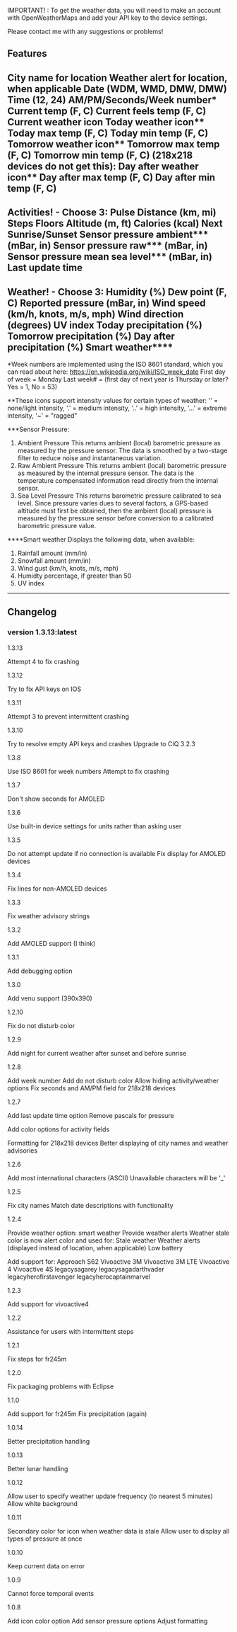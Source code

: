 IMPORTANT! : To get the weather data, you will need to make an account with OpenWeatherMaps and add your API key to the device settings.

Please contact me with any suggestions or problems!

## Features

City name for location
Weather alert for location, when applicable
Date (WDM, WMD, DMW, DMW)
Time (12, 24)
AM/PM/Seconds/Week number*
Current temp (F, C)
Current feels temp (F, C)
Current weather icon
Today weather icon**
Today max temp (F, C)
Today min temp (F, C)
Tomorrow weather icon**
Tomorrow max temp (F, C)
Tomorrow min temp (F, C)
(218x218 devices do not get this):
Day after weather icon**
Day after max temp (F, C)
Day after min temp (F, C)
--------------------------------------------------
Activities! - Choose 3:
Pulse
Distance (km, mi)
Steps 
Floors
Altitude (m, ft)
Calories (kcal)
Next Sunrise/Sunset
Sensor pressure ambient*** (mBar, in)
Sensor pressure raw*** (mBar, in)
Sensor pressure mean sea level*** (mBar, in)
Last update time
--------------------------------------------------
Weather! - Choose 3:
Humidity (%)
Dew point (F, C)
Reported pressure (mBar, in)
Wind speed (km/h, knots, m/s, mph)
Wind direction (degrees)
UV index
Today precipitation (%)
Tomorrow precipitation (%)
Day after precipitation (%)
Smart weather****
--------------------------------------------------

*Week numbers are implemented using the ISO 8601 standard, which you can read about here: https://en.wikipedia.org/wiki/ISO_week_date
First day of week = Monday
Last week# = (first day of next year is Thursday or later? Yes = 1, No = 53)

**These icons support intensity values for certain types of weather:
'' = none/light intensity, '.' = medium intensity, '..' = high intensity, '...' = extreme intensity, '~' = "ragged"

***Sensor Pressure:
1. Ambient Pressure
This returns ambient (local) barometric pressure as measured by the pressure sensor. The data is smoothed by a two-stage filter to reduce noise and instantaneous variation.
2. Raw Ambient Pressure
This returns ambient (local) barometric pressure as measured by the internal pressure sensor. The data is the temperature compensated information read directly from the internal sensor.
3. Sea Level Pressure
This returns barometric pressure calibrated to sea level. Since pressure varies dues to several factors, a GPS-based altitude must first be obtained, then the ambient (local) pressure is measured by the pressure sensor before conversion to a calibrated barometric pressure value.

****Smart weather
Displays the following data, when available:
1. Rainfall amount (mm/in)
2. Snowfall amount (mm/in)
3. Wind gust (km/h, knots, m/s, mph)
4. Humidty percentage, if greater than 50
5. UV index

--------------------------------------------------
## Changelog
### version 1.3.13:latest

1.3.13

Attempt 4 to fix crashing

1.3.12

Try to fix API keys on IOS

1.3.11

Attempt 3 to prevent intermittent crashing

1.3.10

Try to resolve empty API keys and crashes
Upgrade to CIQ 3.2.3

1.3.8

Use ISO 8601 for week numbers
Attempt to fix crashing

1.3.7

Don't show seconds for AMOLED

1.3.6

Use built-in device settings for units rather than asking user

1.3.5

Do not attempt update if no connection is available
Fix display for AMOLED devices

1.3.4

Fix lines for non-AMOLED devices

1.3.3

Fix weather advisory strings

1.3.2

Add AMOLED support (I think)

1.3.1

Add debugging option

1.3.0

Add venu support (390x390)

1.2.10

Fix do not disturb color

1.2.9

Add night for current weather after sunset and before sunrise

1.2.8

Add week number
Add do not disturb color
Allow hiding activity/weather options
Fix seconds and AM/PM field for 218x218 devices

1.2.7

Add last update time option
Remove pascals for pressure

Add color options for activity fields

Formatting for 218x218 devices
Better displaying of city names and weather advisories

1.2.6

Add most international characters (ASCII)
Unavailable characters will be '_'


1.2.5

Fix city names
Match date descriptions with functionality

1.2.4

Provide weather option: smart weather
Provide weather alerts
Weather stale color is now alert color and used for:
        Stale weather
        Weather alerts (displayed instead of location, when applicable)
        Low battery

Add support for:
Approach S62
Vivoactive 3M
Vivoactive 3M LTE
Vivoactive 4
Vivoactive 4S
legacysagarey
legacysagadarthvader
legacyherofirstavenger
legacyherocaptainmarvel

1.2.3

Add support for vivoactive4

1.2.2

Assistance for users with intermittent steps

1.2.1

Fix steps for fr245m

1.2.0

Fix packaging problems with Eclipse

1.1.0

Add support for fr245m
Fix precipitation (again)

1.0.14

Better precipitation handling

1.0.13

Better lunar handling

1.0.12

Allow user to specify weather update frequency (to nearest 5 minutes)
Allow white background

1.0.11

Secondary color for icon when weather data is stale
Allow user to display all types of pressure at once

1.0.10

Keep current data on error

1.0.9

Cannot force temporal events

1.0.8

Add icon color option
Add sensor pressure options
Adjust formatting

